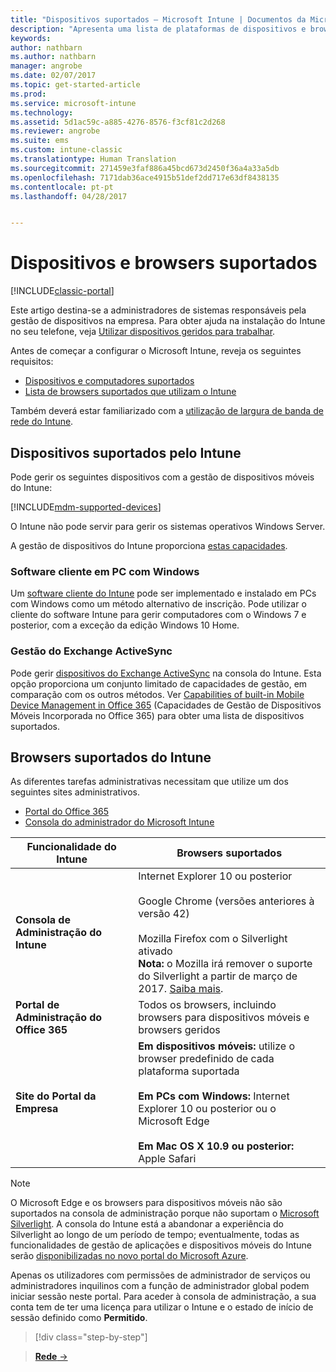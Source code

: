 ```yaml
---
title: "Dispositivos suportados – Microsoft Intune | Documentos da Microsoft"
description: "Apresenta uma lista de plataformas de dispositivos e browsers suportados para a gestão de dispositivos no Intune"
keywords: 
author: nathbarn
ms.author: nathbarn
manager: angrobe
ms.date: 02/07/2017
ms.topic: get-started-article
ms.prod: 
ms.service: microsoft-intune
ms.technology: 
ms.assetid: 5d1ac59c-a885-4276-8576-f3cf81c2d268
ms.reviewer: angrobe
ms.suite: ems
ms.custom: intune-classic
ms.translationtype: Human Translation
ms.sourcegitcommit: 271459e3faf886a45bcd673d2450f36a4a33a5db
ms.openlocfilehash: 7171dab36ace4915b51def2dd717e63df8438135
ms.contentlocale: pt-pt
ms.lasthandoff: 04/28/2017


---
```


# <a name="supported-devices-and-browsers"></a>Dispositivos e browsers suportados

[!INCLUDE[classic-portal](../includes/classic-portal.md)]

Este artigo destina-se a administradores de sistemas responsáveis pela gestão de dispositivos na empresa. Para obter ajuda na instalação do Intune no seu telefone, veja [Utilizar dispositivos geridos para trabalhar](https://docs.microsoft.com/intune/enduser/company-portal-frequently-asked-questions).

Antes de começar a configurar o Microsoft Intune, reveja os seguintes requisitos:

- [Dispositivos e computadores suportados](#intune-supported-devices)
- [Lista de browsers suportados que utilizam o Intune](#intune-supported-web-browsers)

Também deverá estar familiarizado com a [utilização de largura de banda de rede do Intune](network-bandwidth-use.md).

## <a name="intune-supported-devices"></a>Dispositivos suportados pelo Intune

Pode gerir os seguintes dispositivos com a gestão de dispositivos móveis do Intune:

[!INCLUDE[mdm-supported-devices](../includes/mdm-supported-devices.md)]

O Intune não pode servir para gerir os sistemas operativos Windows Server.

A gestão de dispositivos do Intune proporciona [estas capacidades](mobile-device-management-capabilities-in-microsoft-intune.md).

### <a name="windows-pc-software-client"></a>Software cliente em PC com Windows

Um [software cliente do Intune](/intune/deploy-use/manage-windows-pcs-with-microsoft-intune) pode ser implementado e instalado em PCs com Windows como um método alternativo de inscrição. Pode utilizar o cliente do software Intune para gerir computadores com o Windows 7 e posterior, com a exceção da edição Windows 10 Home.

### <a name="exchange-activesync-management"></a>Gestão do Exchange ActiveSync

Pode gerir [dispositivos do Exchange ActiveSync](/intune/deploy-use/mobile-device-management-with-exchange-activesync-and-microsoft-intune) na consola do Intune. Esta opção proporciona um conjunto limitado de capacidades de gestão, em comparação com os outros métodos. Ver [Capabilities of built-in Mobile Device Management in Office 365](https://support.office.com/article/Capabilities-of-built-in-Mobile-Device-Management-for-Office-365-a1da44e5-7475-4992-be91-9ccec25905b0) (Capacidades de Gestão de Dispositivos Móveis Incorporada no Office 365) para obter uma lista de dispositivos suportados.

## <a name="intune-supported-web-browsers"></a>Browsers suportados do Intune

As diferentes tarefas administrativas necessitam que utilize um dos seguintes sites administrativos.

- [Portal do Office 365](http://go.microsoft.com/fwlink/p/?LinkId=698854)
- [Consola do administrador do Microsoft Intune](https://admin.manage.microsoft.com/)

|Funcionalidade do Intune |Browsers suportados|
|---------|---------|
|**Consola de Administração do Intune**     |  Internet Explorer 10 ou posterior<br /><br />Google Chrome (versões anteriores à versão 42)<br /><br />Mozilla Firefox com o Silverlight ativado<br />**Nota:** o Mozilla irá remover o suporte do Silverlight a partir de março de 2017. [Saiba mais](https://go.microsoft.com/fwlink/?linkid=836872). |
|**Portal de Administração do Office 365**     |Todos os browsers, incluindo browsers para dispositivos móveis e browsers geridos  |
|**Site do Portal da Empresa**     |**Em dispositivos móveis:** utilize o browser predefinido de cada plataforma suportada   <br /><br />**Em PCs com Windows:** Internet Explorer 10 ou posterior ou o Microsoft Edge<br /><br />**Em Mac OS X 10.9 ou posterior:** Apple Safari    |

> [!Note]
> O Microsoft Edge e os browsers para dispositivos móveis não são suportados na consola de administração porque não suportam o [Microsoft Silverlight](https://msdn.microsoft.com/library/cc838158(v=vs.95).aspx). A consola do Intune está a abandonar a experiência do Silverlight ao longo de um período de tempo; eventualmente, todas as funcionalidades de gestão de aplicações e dispositivos móveis do Intune serão [disponibilizadas no novo portal do Microsoft Azure](https://blogs.technet.microsoft.com/enterprisemobility/2015/11/17/enhancing-managed-mobile-productivity/).


Apenas os utilizadores com permissões de administrador de serviços ou administradores inquilinos com a função de administrador global podem iniciar sessão neste portal. Para aceder à consola de administração, a sua conta tem de ter uma licença para utilizar o Intune e o estado de início de sessão definido como **Permitido**.

>[!div class="step-by-step"]

>[**Rede** &rarr;](network-bandwidth-use.md)  

